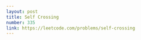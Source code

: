 ```yaml
---
layout: post
title: Self Crossing
number: 335
link: https://leetcode.com/problems/self-crossing
---
```


